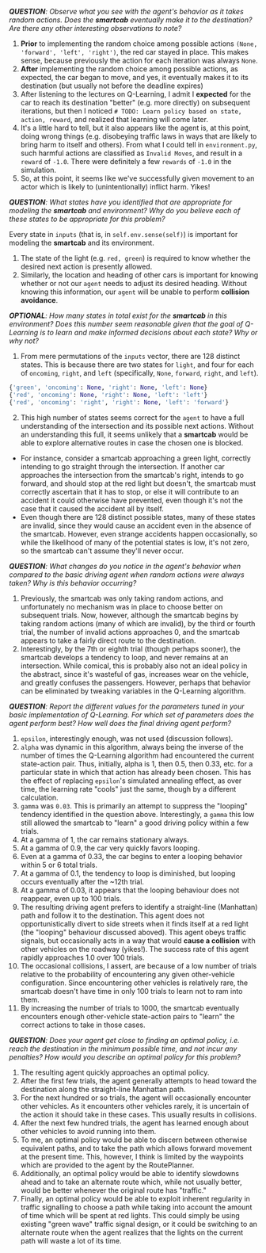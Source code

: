 _**QUESTION**: Observe what you see with the agent's behavior as it takes random actions. Does the **smartcab** eventually make it to the destination? Are there any other interesting observations to note?_

1. **Prior** to implementing the random choice among possible actions `(None, 'forward', 'left', 'right')`, the red car stayed in place.  This makes sense, because previously the action for each iteration was always `None`.  
2. **After** implementing the random choice among possible actions, as expected, the car began to move, and yes, it eventually makes it to its destination (but usually not before the deadline expires)  
3. After listening to the lectures on Q-Learning, I admit I **expected** for the car to reach its destination "better" (e.g. more directly) on subsequent iterations, but then I noticed `# TODO: Learn policy based on state, action, reward`, and realized that learning will come later.  
4. It's a little hard to tell, but it also appears like the agent is, at this point, doing wrong things (e.g. disobeying traffic laws in ways that are likely to bring harm to itself and others).  From what I could tell in `environment.py`, such harmful actions are classified as `Invalid Moves`, and result in a `reward` of `-1.0`.  There were definitely a few `rewards` of `-1.0` in the simulation.  
5. So, at this point, it seems like we've successfully given movement to an actor which is likely to (unintentionally) inflict harm.  Yikes!

_**QUESTION**: What states have you identified that are appropriate for modeling the **smartcab** and environment? Why do you believe each of these states to be appropriate for this problem?_

Every state in `inputs` (that is, in `self.env.sense(self)`) is important for modeling the **smartcab** and its environment.  
 1. The state of the light (e.g. `red, green`) is required to know whether the desired next action is presently allowed.  
 2. Similarly, the location and heading of other cars is important for knowing whether or not our `agent` needs to adjust its desired heading.  Without knowing this information, our `agent` will be unable to perform **collision avoidance**.

_**OPTIONAL**: How many states in total exist for the **smartcab** in this environment? Does this number seem reasonable given that the goal of Q-Learning is to learn and make informed decisions about each state? Why or why not?_

1. From mere permutations of the `inputs` vector, there are 128 distinct states.  This is because there are two states for `light`, and four for each of `oncoming`, `right`, and `left` (specifically, `None`, `forward`, `right`, and `left`).  
```python
{'green', 'oncoming': None, 'right': None, 'left': None}
{'red', 'oncoming': None, 'right': None, 'left': 'left'}
{'red', 'oncoming': 'right', 'right': None, 'left': 'forward'}
```
2. This high number of states seems correct for the `agent` to have a full understanding of the intersection and its possible next actions.  Without an understanding this full, it seems unlikely that a **smartcab** would be able to explore alternative routes in case the chosen one is blocked.  
 * For instance, consider a smartcab approaching a green light, correctly intending to go straight through the intersection.  If another car approaches the intersection from the smartcab's right, intends to go forward, and should stop at the red light but doesn't, the smartcab must correctly ascertain that it has to stop, or else it will contribute to an accident it could otherwise have prevented, even though it's not the case that it caused the accident all by itself.  
 * Even though there are 128 distinct possible states, many of these states are invalid, since they would cause an accident even in the absence of the smartcab.  However, even strange accidents happen occasionally, so while the likelihood of many of the potential states is low, it's not zero, so the smartcab can't assume they'll never occur.

_**QUESTION**: What changes do you notice in the agent's behavior when compared to the basic driving agent when random actions were always taken? Why is this behavior occurring?_

1. Previously, the smartcab was only taking random actions, and unfortunately no mechanism was in place to choose better on subsequent trials.  Now, however, although the smartcab begins by taking random actions (many of which are invalid), by the third or fourth trial, the number of invalid actions approaches 0, and the smartcab appears to take a fairly direct route to the destination.  
2. Interestingly, by the 7th or eighth trial (though perhaps sooner), the smartcab develops a tendency to loop, and never remains at an intersection.  While comical, this is probably also not an ideal policy in the abstract, since it's wasteful of gas, increases wear on the vehicle, and greatly confuses the passengers.  However, perhaps that behavior can be eliminated by tweaking variables in the Q-Learning algorithm.

_**QUESTION**: Report the different values for the parameters tuned in your basic implementation of Q-Learning. For which set of parameters does the agent perform best? How well does the final driving agent perform?_

1. `epsilon`, interestingly enough, was not used (discussion follows).  
2. `alpha` was dynamic in this algorithm, always being the inverse of the number of times the Q-Learning algorithm had encountered the current state-action pair.  Thus, initially, alpha is 1, then 0.5, then 0.33, etc. for a particular state in which that action has already been chosen.  This has the effect of replacing `epsilon`'s simulated annealing effect, as over time, the learning rate "cools" just the same, though by a different calculation.
3. `gamma` was `0.03`.  This is primarily an attempt to suppress the "looping" tendency identified in the question above.  Interestingly, a `gamma` this low still allowed the smartcab to "learn" a good driving policy within a few trials.
 1. At a gamma of 1, the car remains stationary always.
 2. At a gamma of 0.9, the car very quickly favors looping.
 3. Even at a gamma of 0.33, the car begins to enter a looping behavior within 5 or 6 total trials.
 4. At a gamma of 0.1, the tendency to loop is diminished, but looping occurs eventually after the ~12th trial.
 5. At a gamma of 0.03, it appears that the looping behaviour does not reappear, even up to 100 trials.
4. The resulting driving agent prefers to identify a straight-line (Manhattan) path and follow it to the destination.  This agent does not opportunistically divert to side streets when it finds itself at a red light (the "looping" behaviour discussed aboved).  This agent obeys traffic signals, but occasionally acts in a way that would **cause a collision** with other vehicles on the roadway (yikes!).  The success rate of this agent rapidly approaches 1.0 over 100 trials.
5. The occasional collisions, I assert, are because of a low number of trials relative to the probability of encountering any given other-vehicle configuration.  Since encountering other vehicles is relatively rare, the smartcab doesn't have time in only 100 trials to learn not to ram into them.
6. By increasing the number of trials to 1000, the smartcab eventually encounters enough other-vehicle state-action pairs to "learn" the correct actions to take in those cases.

_**QUESTION**: Does your agent get close to finding an optimal policy, i.e. reach the destination in the minimum possible time, and not incur any penalties? How would you describe an optimal policy for this problem?_

1. The resulting agent quickly approaches an optimal policy.  
 1. After the first few trials, the agent generally attempts to head toward the destination along the straight-line Manhattan path.  
 2. For the next hundred or so trials, the agent will occasionally encounter other vehicles.  As it encounters other vehicles rarely, it is uncertain of the action it should take in these cases.  This usually results in collisions.  
 3. After the next few hundred trials, the agent has learned enough about other vehicles to avoid running into them.
2. To me, an optimal policy would be able to discern between otherwise equivalent paths, and to take the path which allows forward movement at the present time.  This, however, I think is limited by the waypoints which are provided to the agent by the RoutePlanner.  
3. Additionally, an optimal policy would be able to identify slowdowns ahead and to take an alternate route which, while not usually better, would be better whenever the original route has "traffic."
4. Finally, an optimal policy would be able to exploit inherent regularity in traffic signalling to choose a path while taking into account the amount of time which will be spent at red lights.  This could simply be using existing "green wave" traffic signal design, or it could be switching to an alternate route when the agent realizes that the lights on the current path will waste a lot of its time.
